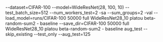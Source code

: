 --dataset=CIFAR-100 --model=WideResNet(28, 100, 10) --test_batch_size=512 --num_workers_test=2 -sa --sum_groups=2 -val --load_model=runs/CIFAR-100 50000 full WideResNet28_10 platou beta-random-sum2 - baseline --save_dir=CIFAR-100 50000 full WideResNet28_10 platou beta-random-sum2 - baseline aug_test --skip_existing --test_only --aug_test=125